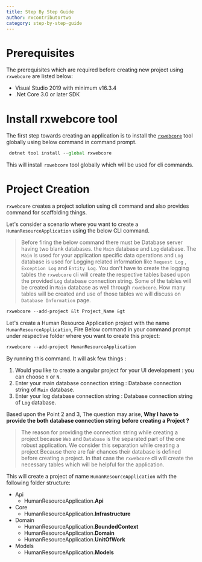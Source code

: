 ```yaml
---
title: Step By Step Guide
author: rxcontributortwo
category: step-by-step-guide
---
```


# Prerequisites

The prerequisites which are required before creating new project using `rxwebcore` are listed below:

<ul>
    <li>Visual Studio 2019 with minimum v16.3.4</li>
    <li>.Net Core 3.0 or later SDK</li>
</ul>

# Install rxwebcore tool
The first step towards creating an application is to install the <a class="redirect-link" href="https://www.nuget.org/packages/RxWebCore/">`rxwebcore`</a> tool globally using below command in command prompt.

```js
 dotnet tool install --global rxwebcore
```

This will install `rxwebcore` tool globally which will be used for cli commands. 

# Project Creation
`rxwebcore` creates a project solution using cli command and also provides command for scaffolding things.

Let's consider a scenario where you want to create a `HumanResourceApplication` using the below CLI command. 

> Before firing the below command there must be Database server having two blank databases. the `Main` database and `Log` database. The `Main` is used for your application specific data operations and `Log` database is used for Logging related information like `Request Log` , `Exception Log` and `Entity Log`. You don't have to create the logging tables the `rxwebcore` cli will create the respective tables based upon the provided `Log` database connection string. Some of the tables will be created in `Main` database as well through `rxwebcore`. How many tables will be created and use of those tables we will discuss on `Database Information` page.

```js
rxwebcore --add-project &lt Project_Name &gt
```

Let's create a Human Resource Application project with the name `HumanResourceApplication`, Fire Below command in your command prompt under respective folder where you want to create this project:

```js
rxwebcore --add-project HumanResourceApplication
```

By running this command. It will ask few things :

1. Would you like to create a angular project for your UI development : you can choose `Y` or `N`.
2. Enter your main database connection string : Database connection string of `Main` database.
3. Enter your log database connection string : Database connection string of `Log` database.

Based upon the Point 2 and 3, The question may arise, <b>Why I have to provide the both database connection string before creating a Project ?</b>
> The reason for providing the connection string while creating a project because `Web` and `Database` is the separated part of the one robust application. We consider this separation while creating a project Because there are fair chances their database is defined before creating a project. In that case the `rxwebcore` cli will create the necessary tables which will be helpful for the application.

This will create a project of name `HumanResourceApplication` with the following folder structure:

<ul>
    <li>Api
        <ul>
            <li>HumanResourceApplication.<b>Api</b></li>
        </ul>
    </li>
    <li>Core
        <ul>
            <li>HumanResourceApplication.<b>Infrastructure</b></li>
        </ul>
    </li>
    <li>Domain
        <ul>
            <li>HumanResourceApplication.<b>BoundedContext</b></li>
            <li>HumanResourceApplication.<b>Domain</b></li>
            <li>HumanResourceApplication.<b>UnitOfWork</b></li>
        </ul>
    </li>
    <li>Models
        <ul>
            <li>HumanResourceApplication.<b>Models</b></li>
        </ul>
    </li>
</ul>

